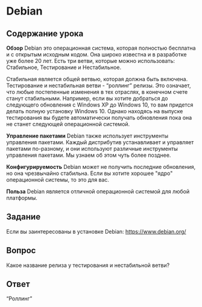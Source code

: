 # Debian

## Содержание урока

<b>Обзор</b>
Debian это операционная система, которая полностью бесплатна и с открытым исходным кодом. Она широко известна и в разработке уже более 20 лет. Есть три ветви, которые можно использовать: Стабильное, Тестирование и Нестабильное. 

Стабильная является общей ветвью, которая должна быть включена. Тестирование и нестабильная ветви - “роллинг” релизы. Это означает, что любые постепенные изменения в тех отраслях, в конечном счете станут стабильными. Например, если вы хотите добраться до следующего обновления с Windows XP до Windows 10, то вам придется делать полную установку Windows 10. Однако находясь на выпуске тестирования вы будете автоматически получать обновления пока она не станет следующей операционной системой.

<b>Управление пакетами</b>
Debian также использует инструменты управления пакетами. Каждый дистрибутив устанавливает и управляет пакетами по-разному, и они используют различные инструменты управления пакетами. Мы узнаем об этом чуть более позднее.

<b>Конфигурируемость</b>
Debian может не получить последние обновления, но она чрезвычайно стабильна. Если вы хотите хорошее "ядро" операционной системы, то это для вас.

<b>Польза</b>
Debian является отличной операционной системой для любой платформы.


## Задание

Если вы заинтересованы в установке Debian: <a href='https://www.debian.org/'>https://www.debian.org/</a>

## Вопрос

Какое название релиза у тестирования и нестабильной ветви?

## Ответ

“Роллинг”
